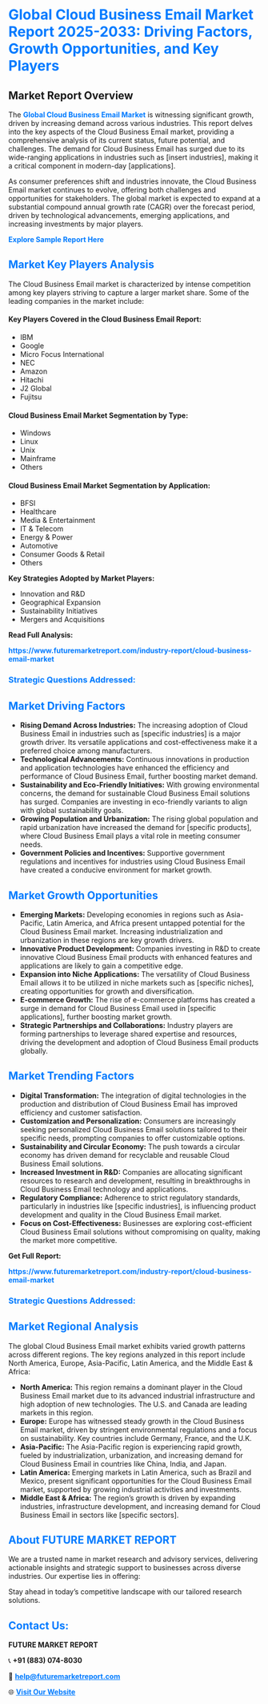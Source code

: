 <h1 style="color: #007BFF;">Global Cloud Business Email Market Report 2025-2033: Driving Factors, Growth Opportunities, and Key Players</h1>

<section id="overview">
<h2>Market Report Overview</h2>
<p>The <a href="https://www.futuremarketreport.com/industry-report/cloud-business-email-market" style="color: #007BFF; text-decoration: none;"><strong>Global Cloud Business Email Market</strong></a> is witnessing significant growth, driven by increasing demand across various industries. This report delves into the key aspects of the Cloud Business Email market, providing a comprehensive analysis of its current status, future potential, and challenges. The demand for Cloud Business Email has surged due to its wide-ranging applications in industries such as [insert industries], making it a critical component in modern-day [applications].</p>
<p>As consumer preferences shift and industries innovate, the Cloud Business Email market continues to evolve, offering both challenges and opportunities for stakeholders. The global market is expected to expand at a substantial compound annual growth rate (CAGR) over the forecast period, driven by technological advancements, emerging applications, and increasing investments by major players.</p>
</section>

<section id="overview">
<p><a href="https://www.futuremarketreport.com/request-sample/reportId=54291" style="color: #007BFF; text-decoration: none;"><strong>Explore Sample Report Here</strong></a></p>
</section>

<section id="key-players">
<h2 style="color: #007BFF;">Market Key Players Analysis</h2>
<p>The Cloud Business Email market is characterized by intense competition among key players striving to capture a larger market share. Some of the leading companies in the market include:</p>
<h4>Key Players Covered in the Cloud Business Email Report:</h4>
<ul><li>IBM</li><li>Google</li><li>Micro Focus International</li><li>NEC</li><li>Amazon</li><li>Hitachi</li><li>J2 Global</li><li>Fujitsu</li></ul>
<h4>Cloud Business Email Market Segmentation by Type:</h4>
<ul><li>Windows</li><li>Linux</li><li>Unix</li><li>Mainframe</li><li>Others</li></ul>

<h4>Cloud Business Email Market Segmentation by Application:</h4>
<ul><li>BFSI</li><li>Healthcare</li><li>Media &amp; Entertainment</li><li>IT &amp; Telecom</li><li>Energy &amp; Power</li><li>Automotive</li><li>Consumer Goods &amp; Retail</li><li>Others</li></ul>
<p><strong>Key Strategies Adopted by Market Players:</strong></p>
<ul>
<li>Innovation and R&D</li>
<li>Geographical Expansion</li>
<li>Sustainability Initiatives</li>
<li>Mergers and Acquisitions</li>
</ul>
</section>

<section>
<p><strong>Read Full Analysis: </strong></p><a href="https://www.futuremarketreport.com/industry-report/cloud-business-email-market" style="color: #007BFF; text-decoration: none;"><strong>https://www.futuremarketreport.com/industry-report/cloud-business-email-market</strong></a>
<h3 style="color: #007BFF;">Strategic Questions Addressed:</h3>
</section>

<section id="driving-factors">
<h2 style="color: #007BFF;">Market Driving Factors</h2>
<ul>
<li><strong>Rising Demand Across Industries:</strong> The increasing adoption of Cloud Business Email in industries such as [specific industries] is a major growth driver. Its versatile applications and cost-effectiveness make it a preferred choice among manufacturers.</li>
<li><strong>Technological Advancements:</strong> Continuous innovations in production and application technologies have enhanced the efficiency and performance of Cloud Business Email, further boosting market demand.</li>
<li><strong>Sustainability and Eco-Friendly Initiatives:</strong> With growing environmental concerns, the demand for sustainable Cloud Business Email solutions has surged. Companies are investing in eco-friendly variants to align with global sustainability goals.</li>
<li><strong>Growing Population and Urbanization:</strong> The rising global population and rapid urbanization have increased the demand for [specific products], where Cloud Business Email plays a vital role in meeting consumer needs.</li>
<li><strong>Government Policies and Incentives:</strong> Supportive government regulations and incentives for industries using Cloud Business Email have created a conducive environment for market growth.</li>
</ul>
</section>

<section id="growth-opportunities">
<h2 style="color: #007BFF;">Market Growth Opportunities</h2>
<ul>
<li><strong>Emerging Markets:</strong> Developing economies in regions such as Asia-Pacific, Latin America, and Africa present untapped potential for the Cloud Business Email market. Increasing industrialization and urbanization in these regions are key growth drivers.</li>
<li><strong>Innovative Product Development:</strong> Companies investing in R&D to create innovative Cloud Business Email products with enhanced features and applications are likely to gain a competitive edge.</li>
<li><strong>Expansion into Niche Applications:</strong> The versatility of Cloud Business Email allows it to be utilized in niche markets such as [specific niches], creating opportunities for growth and diversification.</li>
<li><strong>E-commerce Growth:</strong> The rise of e-commerce platforms has created a surge in demand for Cloud Business Email used in [specific applications], further boosting market growth.</li>
<li><strong>Strategic Partnerships and Collaborations:</strong> Industry players are forming partnerships to leverage shared expertise and resources, driving the development and adoption of Cloud Business Email products globally.</li>
</ul>
</section>

<section id="trending-factors">
<h2 style="color: #007BFF;">Market Trending Factors</h2>
<ul>
<li><strong>Digital Transformation:</strong> The integration of digital technologies in the production and distribution of Cloud Business Email has improved efficiency and customer satisfaction.</li>
<li><strong>Customization and Personalization:</strong> Consumers are increasingly seeking personalized Cloud Business Email solutions tailored to their specific needs, prompting companies to offer customizable options.</li>
<li><strong>Sustainability and Circular Economy:</strong> The push towards a circular economy has driven demand for recyclable and reusable Cloud Business Email solutions.</li>
<li><strong>Increased Investment in R&D:</strong> Companies are allocating significant resources to research and development, resulting in breakthroughs in Cloud Business Email technology and applications.</li>
<li><strong>Regulatory Compliance:</strong> Adherence to strict regulatory standards, particularly in industries like [specific industries], is influencing product development and quality in the Cloud Business Email market.</li>
<li><strong>Focus on Cost-Effectiveness:</strong> Businesses are exploring cost-efficient Cloud Business Email solutions without compromising on quality, making the market more competitive.</li>
</ul>
</section>

<section>
<p><strong>Get Full Report: </strong></p><a href="https://www.futuremarketreport.com/industry-report/cloud-business-email-market" style="color: #007BFF; text-decoration: none;"><strong>https://www.futuremarketreport.com/industry-report/cloud-business-email-market</strong></a>
<h3 style="color: #007BFF;">Strategic Questions Addressed:</h3>
</section>


<section id="regional-analysis">
<h2 style="color: #007BFF;">Market Regional Analysis</h2>
<p>The global Cloud Business Email market exhibits varied growth patterns across different regions. The key regions analyzed in this report include North America, Europe, Asia-Pacific, Latin America, and the Middle East & Africa:</p>
<ul>
<li><strong>North America:</strong> This region remains a dominant player in the Cloud Business Email market due to its advanced industrial infrastructure and high adoption of new technologies. The U.S. and Canada are leading markets in this region.</li>
<li><strong>Europe:</strong> Europe has witnessed steady growth in the Cloud Business Email market, driven by stringent environmental regulations and a focus on sustainability. Key countries include Germany, France, and the U.K.</li>
<li><strong>Asia-Pacific:</strong> The Asia-Pacific region is experiencing rapid growth, fueled by industrialization, urbanization, and increasing demand for Cloud Business Email in countries like China, India, and Japan.</li>
<li><strong>Latin America:</strong> Emerging markets in Latin America, such as Brazil and Mexico, present significant opportunities for the Cloud Business Email market, supported by growing industrial activities and investments.</li>
<li><strong>Middle East & Africa:</strong> The region’s growth is driven by expanding industries, infrastructure development, and increasing demand for Cloud Business Email in sectors like [specific sectors].</li>
</ul>
</section>

<footer>
<h2 style="color: #007BFF;">About FUTURE MARKET REPORT</h2>
<p>We are a trusted name in market research and advisory services, delivering actionable insights and strategic support to businesses across diverse industries. Our expertise lies in offering:</p>

<p>Stay ahead in today’s competitive landscape with our tailored research solutions.</p>

<h2 style="color: #007BFF;">Contact Us:</h2>
<p><strong>FUTURE MARKET REPORT</strong></p>
<p>📞 <strong>+91 (883) 074-8030</strong></p>
<p>📧 <strong><a href="mailto:help@futuremarketreport.com" style="color: #007BFF;">help@futuremarketreport.com</a></strong></p>
<p>🌐 <strong><a href="https://www.futuremarketreport.com/" style="color: #007BFF;">Visit Our Website</a></strong></p>
</footer>